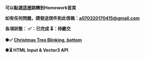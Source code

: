 <strong>可以點選[這裡](https://frankChen0703.github.io/Web3D/index.html)跳轉到Homework首頁<strong>

如有任何問題，請發送信件到此信箱：a070320170415@gmail.com

各項狀態： ✅：已完成  ⏳：待繳交

 ●✅ [Christmas Tree Blinking, bottom](https://frankChen0703.github.io/Web3D/hw1.html)
 
 ●⏳ HTML Input & Vector3 API